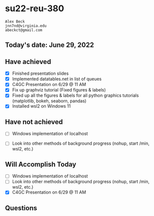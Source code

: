 # su22-reu-380

```
Alex Beck
jnn7nd@virginia.edu
abeckct@gmail.com
```

## Today's date: June 29, 2022

## Have achieved
- [x] Finished presentation slides
- [x] Implemented datatables.net in list of queues
- [x] C4GC Presentation on 6/29 @ 11 AM
- [x] Fix up graphviz tutorial (Fixed figures & labels)
- [x] Fixed up all the figures & labels for all python graphics tutorials 
  (matplotlib, bokeh, seaborn, pandas)
- [x] Installed wsl2 on Windows 11

## Have not achieved
- [ ] Windows implementation of localhost
- [ ] Look into other methods of background progress (nohup, start /min, 
  wsl2, etc.)


## Will Accomplish Today 
- [ ] Windows implementation of localhost
- [ ] Look into other methods of background progress (nohup, start /min, 
  wsl2, etc.)
- [x] C4GC Presentation on 6/29 @ 11 AM

## Questions